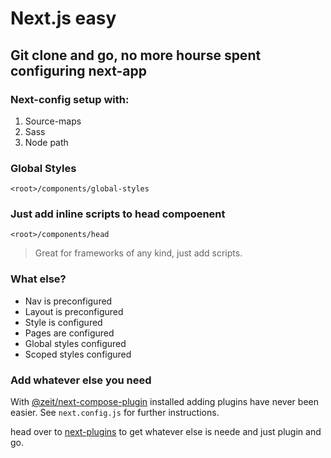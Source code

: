 # Next.js easy

## Git clone and go, no more hourse spent configuring next-app

### Next-config setup with:

1. Source-maps
2. Sass
3. Node path

### Global Styles

```
<root>/components/global-styles
```

### Just add inline scripts to head compoenent

```
<root>/components/head
```

> Great for frameworks of any kind, just add scripts.

### What else?

* Nav is preconfigured
* Layout is preconfigured
* Style is configured
* Pages are configured
* Global styles configured
* Scoped styles configured

### Add whatever else you need

With [@zeit/next-compose-plugin](https://github.com/cyrilwanner/next-compose-plugins) installed adding plugins have never been easier. See `next.config.js` for further instructions.

head over to [next-plugins](https://github.com/zeit/next-plugins) to get whatever else is neede and just plugin and go.
